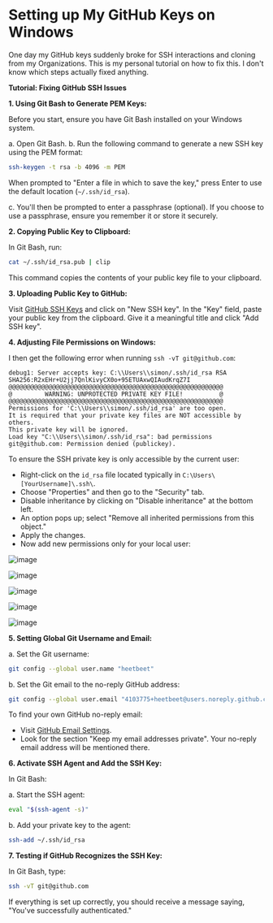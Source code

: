 # Setting up My GitHub Keys on Windows
One day my GitHub keys suddenly broke for SSH interactions and cloning from my Organizations. This is my personal tutorial on how to fix this. I don't know which steps actually fixed anything.

**Tutorial: Fixing GitHub SSH Issues**

**1. Using Git Bash to Generate PEM Keys:**

Before you start, ensure you have Git Bash installed on your Windows system.

a. Open Git Bash. b. Run the following command to generate a new SSH key using the PEM format:

```bash
ssh-keygen -t rsa -b 4096 -m PEM
```

When prompted to "Enter a file in which to save the key," press Enter to use the default location (`~/.ssh/id_rsa`).

c. You'll then be prompted to enter a passphrase (optional). If you choose to use a passphrase, ensure you remember it or store it securely.

**2. Copying Public Key to Clipboard:**

In Git Bash, run:

```bash
cat ~/.ssh/id_rsa.pub | clip
```

This command copies the contents of your public key file to your clipboard.

**3. Uploading Public Key to GitHub:**

Visit [GitHub SSH Keys](https://github.com/settings/keys) and click on "New SSH key". In the "Key" field, paste your public key from the clipboard. Give it a meaningful title and click "Add SSH key".

**4. Adjusting File Permissions on Windows:**

I then get the following error when running `ssh -vT git@github.com`:

```
debug1: Server accepts key: C:\\Users\\simon/.ssh/id_rsa RSA SHA256:R2xEHr+U2jj7QnlKivyCX0o+95ETUAxwQIAudKrqZ7I
@@@@@@@@@@@@@@@@@@@@@@@@@@@@@@@@@@@@@@@@@@@@@@@@@@@@@@@@@@@
@         WARNING: UNPROTECTED PRIVATE KEY FILE!          @
@@@@@@@@@@@@@@@@@@@@@@@@@@@@@@@@@@@@@@@@@@@@@@@@@@@@@@@@@@@
Permissions for 'C:\\Users\\simon/.ssh/id_rsa' are too open.
It is required that your private key files are NOT accessible by others.
This private key will be ignored.
Load key "C:\\Users\\simon/.ssh/id_rsa": bad permissions
git@github.com: Permission denied (publickey).
```

To ensure the SSH private key is only accessible by the current user:

- Right-click on the `id_rsa` file located typically in `C:\Users\[YourUsername]\.ssh\`. 
- Choose "Properties" and then go to the "Security" tab.
- Disable inheritance by clicking on "Disable inheritance" at the bottom left.
- An option pops up; select "Remove all inherited permissions from this object."
- Apply the changes.
- Now add new permissions only for your local user:

![image](https://github.com/heetbeet/Setting-Up-My-GitHub-Keys-on-Windows/assets/4103775/9862dd0c-149a-4160-8150-7ea7fd465e7e)

![image](https://github.com/heetbeet/Setting-Up-My-GitHub-Keys-on-Windows/assets/4103775/c9d15159-6b7f-43d1-8556-12c9afe14a0f)

![image](https://github.com/heetbeet/Setting-Up-My-GitHub-Keys-on-Windows/assets/4103775/7ff313f7-8034-405d-8df7-9f4e83d103ad)

![image](https://github.com/heetbeet/Setting-Up-My-GitHub-Keys-on-Windows/assets/4103775/ae09965c-1e79-40ff-b964-1c1a3ca883b3)

![image](https://github.com/heetbeet/Setting-Up-My-GitHub-Keys-on-Windows/assets/4103775/17f441c1-a9f5-46d1-916d-c0563de2386e)


**5. Setting Global Git Username and Email:**

a. Set the Git username:

```bash
git config --global user.name "heetbeet"
```

b. Set the Git email to the no-reply GitHub address:

```bash
git config --global user.email "4103775+heetbeet@users.noreply.github.com"
```

To find your own GitHub no-reply email:

* Visit [GitHub Email Settings](https://github.com/settings/emails).
* Look for the section "Keep my email addresses private". Your no-reply email address will be mentioned there.

**6. Activate SSH Agent and Add the SSH Key:**

In Git Bash:

a. Start the SSH agent:

```bash
eval "$(ssh-agent -s)"
```

b. Add your private key to the agent:

```bash
ssh-add ~/.ssh/id_rsa
```

**7. Testing if GitHub Recognizes the SSH Key:**

In Git Bash, type:

```bash
ssh -vT git@github.com
```

If everything is set up correctly, you should receive a message saying, "You've successfully authenticated."
